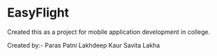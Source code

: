 # EasyFlight
Created this as a project for mobile application development in college.

Created by:-
Paras Patni
Lakhdeep Kaur
Savita Lakha
